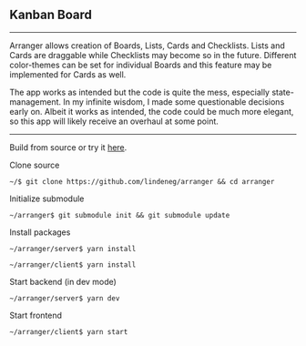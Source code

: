 ## Kanban Board

---

Arranger allows creation of Boards, Lists, Cards and Checklists. Lists and Cards are draggable while Checklists may become so in the future. Different color-themes can be set for individual Boards and this feature may be implemented for Cards as well.

The app works as intended but the code is quite the mess, especially state-management. In my infinite wisdom, I made some questionable decisions early on. Albeit it works as intended, the code could be much more elegant, so this app will likely receive an overhaul at some point.

---

Build from source or try it [here](https://arranger-app.lindeneg.org/).

Clone source

`~/$ git clone https://github.com/lindeneg/arranger && cd arranger`

Initialize submodule

`~/arranger$ git submodule init && git submodule update`

Install packages

`~/arranger/server$ yarn install`

`~/arranger/client$ yarn install`

Start backend (in dev mode)

`~/arranger/server$ yarn dev`

Start frontend

`~/arranger/client$ yarn start`
